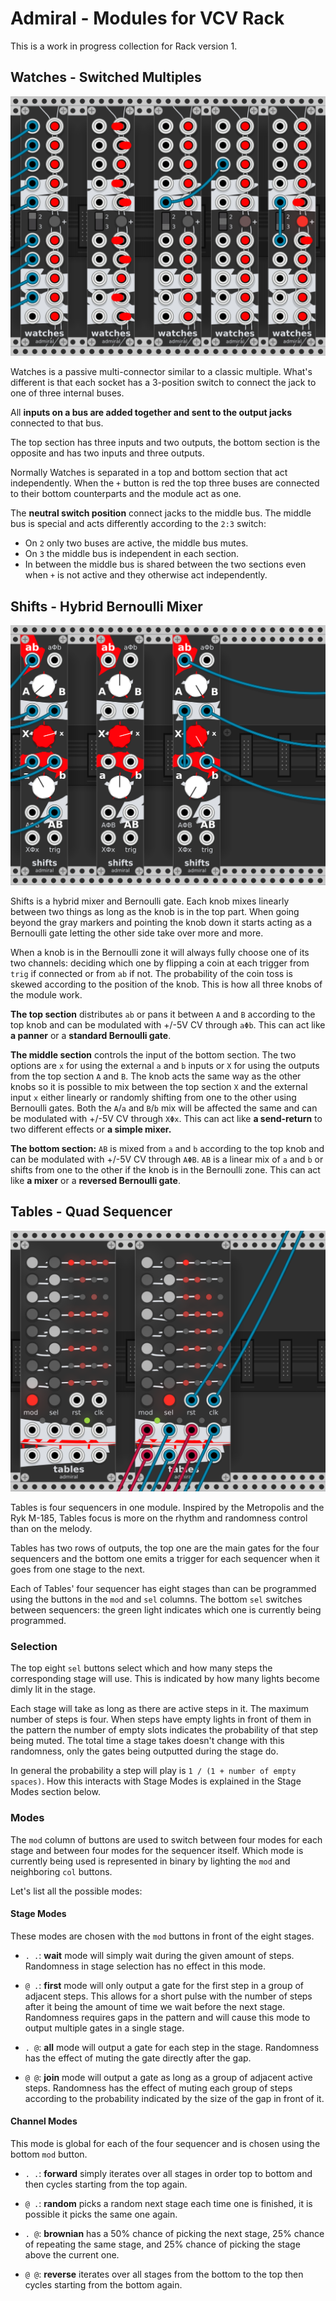 # Admiral - Modules for VCV Rack

This is a work in progress collection for Rack version 1.

## Watches - Switched Multiples

![modules screenshot](./images/watches.png)

Watches is a passive multi-connector similar to a classic multiple.
What's different is that each socket has a 3-position switch to
connect the jack to one of three internal buses.

All **inputs on a bus are added together and sent to the output
jacks** connected to that bus.

The top section has three inputs and two outputs, the bottom section
is the opposite and has two inputs and three outputs.

Normally Watches is separated in a top and bottom section that act
independently. When the `+` button is red the top three buses are
connected to their bottom counterparts and the module act as one.

The **neutral switch position** connect jacks to the middle bus.
The middle bus is special and acts differently according to the `2:3`
switch:
  - On `2` only two buses are active, the middle bus mutes.
  - On `3` the middle bus is independent in each section.
  - In between the middle bus is shared between the two sections even
    when `+` is not active and they otherwise act independently.


## Shifts - Hybrid Bernoulli Mixer

![modules screenshot](./images/shifts.png)

Shifts is a hybrid mixer and Bernoulli gate. Each knob mixes linearly
between two things as long as the knob is in the top part. When going
beyond the gray markers and pointing the knob down it starts acting as
a Bernoulli gate letting the other side take over more and more.

When a knob is in the Bernoulli zone it will always fully choose one
of its two channels: deciding which one by flipping a coin at each
trigger from `trig` if connected or from `ab` if not. The probability
of the coin toss is skewed according to the position of the knob. This
is how all three knobs of the module work.

**The top section** distributes `ab` or pans it between `A` and `B`
according to the top knob and can be modulated with +/-5V CV through
`aΦb`. This can act like **a panner** or a **standard Bernoulli
gate**.

**The middle section** controls the input of the bottom section. The
two options are `x` for using the external `a` and `b` inputs or `X`
for using the outputs from the top section `A` and `B`. The knob acts
the same way as the other knobs so it is possible to mix between the
top section `X` and the external input `x` either linearly or randomly
shifting from one to the other using Bernoulli gates. Both the `A`/`a`
and `B`/`b` mix will be affected the same and can be modulated with
+/-5V CV through `XΦx`. This can act like **a send-return** to two
different effects or **a simple mixer.**

**The bottom section:** `AB` is mixed from `a` and `b` according to
the top knob and can be modulated with +/-5V CV through `AΦB`. `AB` is
a linear mix of `a` and `b` or shifts from one to the other if the
knob is in the Bernoulli zone. This can act like **a mixer** or a
**reversed Bernoulli gate**.


## Tables - Quad Sequencer

![modules screenshot](./images/tables.png)

Tables is four sequencers in one module. Inspired by the Metropolis and
the Ryk M-185, Tables focus is more on the rhythm and randomness
control than on the melody.

Tables has two rows of outputs, the top one are the main gates for the
four sequencers and the bottom one emits a trigger for each sequencer
when it goes from one stage to the next.

Each of Tables' four sequencer has eight stages than can be programmed
using the buttons in the `mod` and `sel` columns. The bottom `sel`
switches between sequencers: the green light indicates which one is
currently being programmed.

### Selection

The top eight `sel` buttons select which and how many steps the
corresponding stage will use. This is indicated by how many lights
become dimly lit in the stage.

Each stage will take as long as there are active steps in it. The
maximum number of steps is four. When steps have empty lights in
front of them in the pattern the number of empty slots indicates
the probability of that step being muted. The total time a stage
takes doesn't change with this randomness, only the gates being
outputted during the stage do.

In general the probability a step will play is `1 / (1 + number of
empty spaces)`. How this interacts with Stage Modes is explained in
the Stage Modes section below.

### Modes

The `mod` column of buttons are used to switch between four modes for
each stage and between four modes for the sequencer itself. Which mode
is currently being used is represented in binary by lighting the `mod`
and neighboring `col` buttons.

Let's list all the possible modes:

#### Stage Modes

These modes are chosen with the `mod` buttons in front of the eight
stages.

  - `. .`: **wait** mode will simply wait during the given amount of
  steps. Randomness in stage selection has no effect in this mode.

  - `@ .`: **first** mode will only output a gate for the first step
  in a group of adjacent steps. This allows for a short pulse with the
  number of steps after it being the amount of time we wait before the
  next stage. Randomness requires gaps in the pattern and will cause
  this mode to output multiple gates in a single stage.

  - `. @`: **all** mode will output a gate for each step in the stage.
  Randomness has the effect of muting the gate directly after the gap.

  - `@ @`: **join** mode will output a gate as long as a group of
  adjacent active steps. Randomness has the effect of muting each
  group of steps according to the probability indicated by the size of
  the gap in front of it.


#### Channel Modes

This mode is global for each of the four sequencer and is chosen using
the bottom `mod` button.

  - `. .`: **forward** simply iterates over all stages in order top to
  bottom and then cycles starting from the top again.

  - `@ .`: **random** picks a random next stage each time one is
    finished, it is possible it picks the same one again.

  - `. @`: **brownian** has a 50% chance of picking the next stage,
  25% chance of repeating the same stage, and 25% chance of picking
  the stage above the current one.

  - `@ @`: **reverse** iterates over all stages from the bottom to the
  top then cycles starting from the bottom again.
